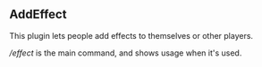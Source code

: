 AddEffect
---------

This plugin lets people add effects to themselves or other players.

*/effect* is the main command, and shows usage when it's used.
